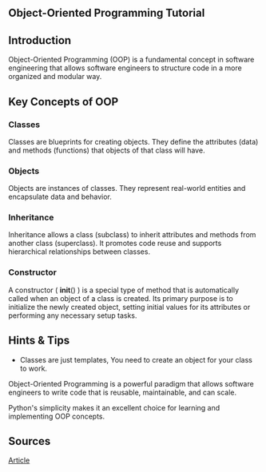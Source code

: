 ## Object-Oriented Programming Tutorial

## Introduction

Object-Oriented Programming (OOP) is a fundamental concept in software engineering that allows software engineers to structure code in a more organized and modular way.

## Key Concepts of OOP

### Classes

Classes are blueprints for creating objects. They define the attributes (data) and methods (functions) that objects of that class will have.

### Objects

Objects are instances of classes. They represent real-world entities and encapsulate data and behavior.

### Inheritance

Inheritance allows a class (subclass) to inherit attributes and methods from another class (superclass). It promotes code reuse and supports hierarchical relationships between classes.

### Constructor

A constructor ( **init**() ) is a special type of method that is automatically called when an object of a class is created. Its primary purpose is to initialize the newly created object, setting initial values for its attributes or performing any necessary setup tasks.

## Hints & Tips

- Classes are just templates, You need to create an object for your class to work.

Object-Oriented Programming is a powerful paradigm that allows software engineers to write code that is reusable, maintainable, and can scale.

Python's simplicity makes it an excellent choice for learning and implementing OOP concepts.

## Sources

[Article](https://www.freecodecamp.org/news/how-to-build-an-online-banking-system-python-oop-tutorial/)
